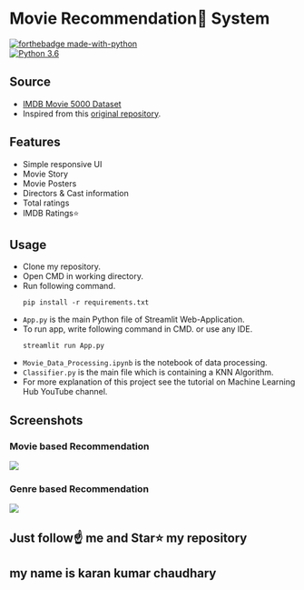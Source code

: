 # Movie Recommendation🍿 System

[![forthebadge made-with-python](http://ForTheBadge.com/images/badges/made-with-python.svg)](https://www.python.org/)                 
[![Python 3.6](https://img.shields.io/badge/python-3.6-blue.svg)](https://www.python.org/downloads/release/python-360/)   

## Source
- [IMDB Movie 5000 Dataset](https://www.kaggle.com/work/datasets)
- Inspired from this [original repository](https://github.com/mrkarankumar/movies-recommendation-system).

## Features
- Simple responsive UI
- Movie Story
- Movie Posters
- Directors & Cast information
- Total ratings
- IMDB Ratings⭐

## Usage

- Clone my repository.
- Open CMD in working directory.
- Run following command.
  ```
  pip install -r requirements.txt
  ```
- `App.py` is the main Python file of Streamlit Web-Application. 
- To run app, write following command in CMD. or use any IDE.
  ```
  streamlit run App.py
  ```
- `Movie_Data_Processing.ipynb` is the notebook of data processing.
- `Classifier.py` is the main file which is containing a KNN Algorithm.
- For more explanation of this project see the tutorial on Machine Learning Hub YouTube channel.

## Screenshots

### Movie based Recommendation
<img src="https://github.com/mrkarankumar/movies-recommendation-system/blob/main/amin.png">

### Genre based Recommendation
<img src="https://github.com/mrkarankumar/movies-recommendation-system/blob/main/karan.jpg.png">


## Just follow☝️ me and Star⭐ my repository 
## my name is karan kumar chaudhary 

